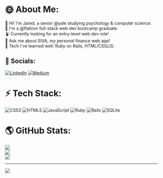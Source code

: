 # 🌞 About Me:
👋 Hi! I'm Jared, a senior @yale studying psychology & computer science. <br>🌿 I'm a @flatiron full-stack web dev bootcamp graduate.<br>🪴 Currently looking for an entry-level web dev role!<br>🌳 Ask me about SIVA, my personal finance web app!<br>🌱 Tech I've learned well: Ruby on Rails, HTML/CSS/JS.


## 🫧 Socials:
[![LinkedIn](https://img.shields.io/badge/LinkedIn-%230077B5.svg?logo=linkedin&logoColor=white)](https://linkedin.com/in/jaredshelby) [![Medium](https://img.shields.io/badge/Medium-12100E?logo=medium&logoColor=white)](https://medium.com/@jaredshelby) 

# ⚡️ Tech Stack:
![CSS3](https://img.shields.io/badge/css3-%231572B6.svg?style=flat-square&logo=css3&logoColor=white) ![HTML5](https://img.shields.io/badge/html5-%23E34F26.svg?style=flat-square&logo=html5&logoColor=white) ![JavaScript](https://img.shields.io/badge/javascript-%23323330.svg?style=flat-square&logo=javascript&logoColor=%23F7DF1E) ![Ruby](https://img.shields.io/badge/ruby-%23CC342D.svg?style=flat-square&logo=ruby&logoColor=white) ![Rails](https://img.shields.io/badge/rails-%23CC0000.svg?style=flat-square&logo=ruby-on-rails&logoColor=white) ![SQLite](https://img.shields.io/badge/sqlite-%2307405e.svg?style=flat-square&logo=sqlite&logoColor=white)
# 🌎 GitHub Stats:
![](https://github-readme-stats.vercel.app/api?username=jared-shelby&theme=solarized-light&hide_border=true&include_all_commits=true&count_private=false)<br/>
![](https://github-readme-streak-stats.herokuapp.com/?user=jared-shelby&theme=solarized-light&hide_border=true)<br/>
![](https://github-readme-stats.vercel.app/api/top-langs/?username=jared-shelby&theme=solarized-light&hide_border=true&include_all_commits=true&count_private=false&layout=compact)

---
[![](https://visitcount.itsvg.in/api?id=jared-shelby&icon=5&color=12)](https://visitcount.itsvg.in)
